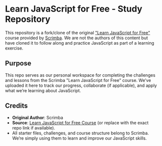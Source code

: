 # Learn JavaScript for Free - Study Repository

This repository is a fork/clone of the original ["Learn JavaScript for Free"](https://github.com/original-owner/original-repo) course provided by [Scrimba](https://scrimba.com). We are not the authors of this content but have cloned it to follow along and practice JavaScript as part of a learning exercise.

## Purpose
This repo serves as our personal workspace for completing the challenges and lessons from the Scrimba "Learn JavaScript for Free" course. We’ve uploaded it here to track our progress, collaborate (if applicable), and apply what we’re learning about JavaScript.

## Credits
- **Original Author**: Scrimba
- **Source**: [Learn JavaScript for Free Course](https://scrimba.com/learn/learnjavascript) (or replace with the exact repo link if available).
- All starter files, challenges, and course structure belong to Scrimba. We’re simply using them to learn and improve our JavaScript skills.


